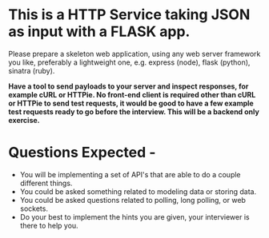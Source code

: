 # This is a HTTP Service taking JSON as input with a FLASK app.
Please prepare a skeleton web application, using any web server framework you like, preferably a lightweight one, e.g. express (node), flask (python), sinatra (ruby).

**Have a tool to send payloads to your server and inspect responses, for example cURL or HTTPie. No front-end client is required other than cURL or HTTPie to send test requests, it would be good to have a few example test requests ready to go before the interview. This will be a backend only exercise.**


# Questions Expected - 
- You will be implementing a set of API's that are able to do a couple different things. 
- You could be asked something related to modeling data or storing data. 
- You could be asked questions related to polling, long polling, or web sockets.
- Do your best to implement the hints you are given, your interviewer is there to help you. 
